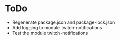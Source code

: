 # ToDo

* Regenerate package.json and package-lock.json
* Add logging to module twitch-notifications
* Test the module twitch-notifications

